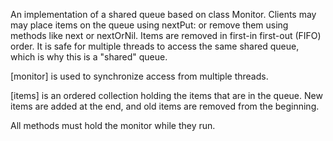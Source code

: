 An implementation of a shared queue based on class Monitor.  Clients may may place items on the queue using nextPut: or remove them using methods like next or nextOrNil.  Items are removed in first-in first-out (FIFO) order.  It is safe for multiple threads to access the same shared queue, which is why this is a "shared" queue.[monitor] is used to synchronize access from multiple threads.[items] is an ordered collection holding the items that are in the queue.  New items are added  at the end, and old items are removed from the beginning.All methods must hold the monitor while they run.